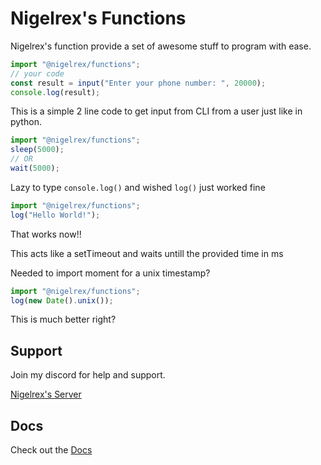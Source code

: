# Nigelrex's Functions

Nigelrex's function provide a set of awesome stuff to program with ease.

```js
import "@nigelrex/functions";
// your code
const result = input("Enter your phone number: ", 20000);
console.log(result);
```

This is a simple 2 line code to get input from CLI from a user just like in python.

```js
import "@nigelrex/functions";
sleep(5000);
// OR
wait(5000);
```

Lazy to type `console.log()` and wished `log()` just worked fine

```js
import "@nigelrex/functions";
log("Hello World!");
```

That works now!!

This acts like a setTimeout and waits untill the provided time in ms

Needed to import moment for a unix timestamp?

```js
import "@nigelrex/functions";
log(new Date().unix());
```

This is much better right?

## Support

Join my discord for help and support.

[Nigelrex's Server](https://discord.gg/ATrvrZtSqZ)

## Docs

Check out the [Docs](https://nigelrex.github.io/)
